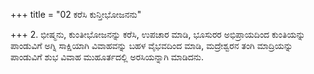 +++
title = "02 ಕರೆಸಿ ಕುನ್ತೀಭೋಜನನು"

+++
2. ಭೀಷ್ಮನು, ಕುಂತೀಭೋಜನನ್ನು ಕರೆಸಿ, ಉಪಚಾರ ಮಾಡಿ, ಭೂಸುರರ ಅಭಿಪ್ರಾಯದಿಂದ ಕುಂತಿಯನ್ನು ಪಾಂಡುವಿಗೆ ಅಗ್ನಿ ಸಾಕ್ಷಿಯಾಗಿ ವಿವಾಹವನ್ನು ಬಹಳ ವೈಭವದಿಂದ ಮಾಡಿ, ಮದ್ರೇಶ್ವರನ ತಂಗಿ ಮಾದ್ರಿಯನ್ನು ಪಾಂಡುವಿಗೆ ಶುಭ ವಿವಾಹ ಮುಹೂರ್ತದಲ್ಲಿ ಅರಸಿಯನ್ನಾಗಿ ಮಾಡಿದನು.